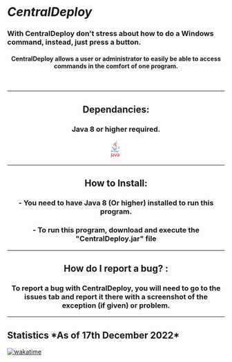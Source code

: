 # *CentralDeploy*
### <h3>With CentralDeploy don't stress about how to do a Windows command, instead, just press a button.</h3>
<div id="infoslogan" align="center">
<h4>CentralDeploy allows a user or administrator to easily be able to access commands in the comfort of one program.</h4>

</div>
 <div id="info" align="center">
<img src="https://komarev.com/ghpvc/?username=ISlip3890DevelopmentToolsCentralDeploy&style=flat-square&color=blue" alt=""/> 
</div>

---
<div id="dependancies" align="center">

<h2>Dependancies:</h2>

 <h3>Java 8 or higher required.</h3>
 <img src="https://github.com/devicons/devicon/blob/master/icons/java/java-original-wordmark.svg" title="Java" alt="Java" width="40" height="40"/>&nbsp;
 </div>
 
 ---
 
 <div id="installation" align="center">

<h2>How to Install:</h2>

 <h3>- You need to have Java 8 (Or higher) installed to run this program.</h3>
 <h3>- To run this program, download and execute the "CentralDeploy.jar" file</h3>
 </div>
 
---

 <div id="rpbug" align="center">

<h2>How do I report a bug? :</h2>

 <h3>To report a bug with CentralDeploy, you will need to go to the issues tab and report it there with a screenshot of the exception (if given) or problem.</h3>
 </div>
 
 ---
 <h2> Statistics *As of 17th December 2022*</h2>
<a href="https://wakatime.com/badge/github/ISlip3890DevelopmentTools/CentralDeploy"><img src="https://wakatime.com/badge/github/ISlip3890DevelopmentTools/CentralDeploy.svg" alt="wakatime"></a>
